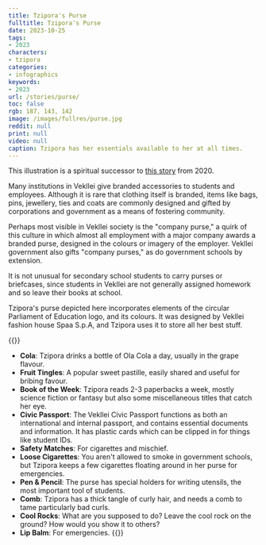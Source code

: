 ```yaml
---
title: Tzipora's Purse
fulltitle: Tzipora's Purse
date: 2023-10-25
tags:
- 2023
characters:
- tzipora
categories:
- infographics
keywords:
- 2023
url: /stories/purse/
toc: false
rgb: 187, 143, 142
image: /images/fullres/purse.jpg
reddit: null
print: null
video: null
caption: Tzipora has her essentials available to her at all times.
---
```

This illustration is a spiritual successor to [this story](/stories/edc/) from 2020.

Many institutions in Vekllei give branded accessories to students and employees. Although it is rare that clothing itself is branded, items like bags, pins, jewellery, ties and coats are commonly designed and gifted by corporations and government as a means of fostering community.

Perhaps most visible in Vekllei society is the "company purse," a quirk of this culture in which almost all employment with a major company awards a branded purse, designed in the colours or imagery of the employer. Vekllei government also gifts "company purses," as do government schools by extension.

It is not unusual for secondary school students to carry purses or briefcases, since students in Vekllei are not generally assigned homework and so leave their books at school.

Tzipora's purse depicted here incorporates elements of the circular Parliament of Education logo, and its colours. It was designed by Vekllei fashion house Spaa S.p.A, and Tzipora uses it to store all her best stuff.

{{<note panel>}}
* **Cola**: Tzipora drinks a bottle of Ola Cola a day, usually in the grape flavour.
* **Fruit Tingles**: A popular sweet pastille, easily shared and useful for bribing favour.
* **Book of the Week**: Tzipora reads 2-3 paperbacks a week, mostly science fiction or fantasy but also some miscellaneous titles that catch her eye.
* **Civic Passport**: The Vekllei Civic Passport functions as both an international and internal passport, and contains essential documents and information. It has plastic cards which can be clipped in for things like student IDs.
* **Safety Matches**: For cigarettes and mischief.
* **Loose Cigarettes**: You aren't allowed to smoke in government schools, but Tzipora keeps a few cigarettes floating around in her purse for emergencies.
* **Pen & Pencil**: The purse has special holders for writing utensils, the most important tool of students.
* **Comb**: Tzipora has a thick tangle of curly hair, and needs a comb to tame particularly bad curls.
* **Cool Rocks**: What are you supposed to do? Leave the cool rock on the ground? How would you show it to others?
* **Lip Balm**: For emergencies.
{{</note>}}

